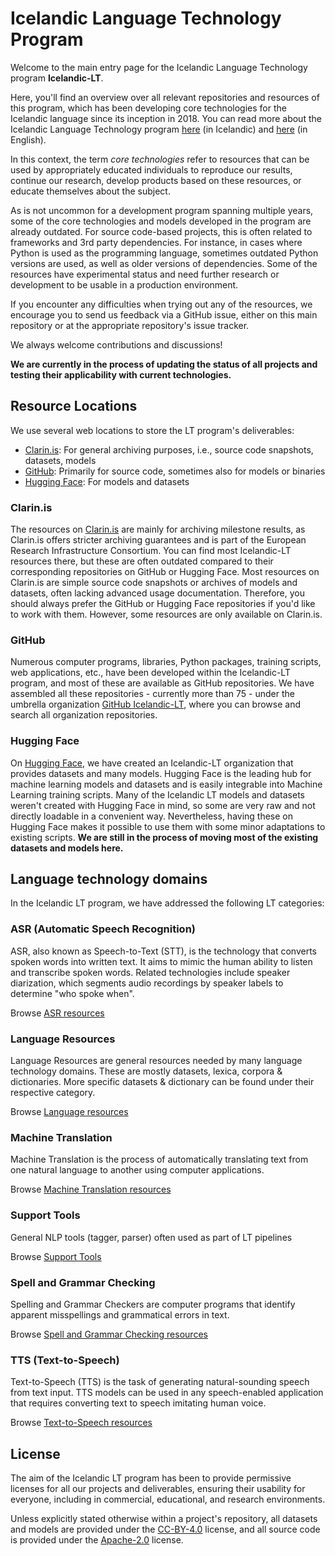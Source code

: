 # Icelandic Language Technology Program

Welcome to the main entry page for the Icelandic Language Technology program **Icelandic-LT**.

Here, you'll find an overview over all relevant repositories and resources of this program, which has been developing core technologies for the Icelandic language since its inception in 2018.
You can read more about the Icelandic Language Technology program [here](https://www.stjornarradid.is/lisalib/getfile.aspx?itemid=56f6368e-54f0-11e7-941a-005056bc530c) (in Icelandic) and [here](https://clarin.is/media/uploads/mlt-en.pdf) (in English).

In this context, the term *core technologies* refer to resources that can be used by appropriately educated individuals to reproduce our results, continue our research, develop products based on these resources, or educate themselves about the subject.

As is not uncommon for a development program spanning multiple years, some of the core technologies and models developed in the program are already outdated.
For source code-based projects, this is often related to frameworks and 3rd party dependencies. For instance, in cases where Python is used as the programming language, sometimes outdated Python versions are used, as well as older versions of dependencies. Some of the resources have experimental status and need further research or development to be usable in a production environment.

If you encounter any difficulties when trying out any of the resources, we encourage you to send us feedback via a GitHub issue, either on this main repository or at the appropriate repository's issue tracker.

We always welcome contributions and discussions!

**We are currently in the process of updating the status of all projects and testing their applicability with current technologies.**

## Resource Locations

We use several web locations to store the LT program's deliverables:

- [Clarin.is](https://clarin.is): For general archiving purposes, i.e., source code snapshots, datasets, models
- [GitHub](https://github.com/icelandic-lt): Primarily for source code, sometimes also for models or binaries
- [Hugging Face](https://huggingface.co/Icelandic-lt): For models and datasets

### Clarin.is

The resources on [Clarin.is](https://clarin.is) are mainly for archiving milestone results, as Clarin.is offers stricter archiving guarantees and is part of the European Research Infrastructure Consortium. You can find most Icelandic-LT resources there, but these are often outdated compared to their corresponding repositories on GitHub or Hugging Face. Most resources on Clarin.is are simple source code snapshots or archives of models and datasets, often lacking advanced usage documentation. Therefore, you should always prefer the GitHub or Hugging Face repositories if you'd like to work with them. However, some resources are only available on Clarin.is. 

### GitHub

Numerous computer programs, libraries, Python packages, training scripts, web applications, etc., have been developed within the Icelandic-LT program, and most of these are available as GitHub repositories. We have assembled all these repositories - currently more than 75 - under the umbrella organization [GitHub Icelandic-LT](https://github.com/icelandic-lt), where you can browse and search all organization repositories.

### Hugging Face

On [Hugging Face](https://huggingface.co/Icelandic-lt), we have created an Icelandic-LT organization that provides datasets and many models. Hugging Face is the leading hub for machine learning models and datasets and is easily integrable into Machine Learning training scripts. Many of the Icelandic LT models and datasets weren't created with Hugging Face in mind, so some are very raw and not directly loadable in a convenient way. Nevertheless, having these on Hugging Face makes it possible to use them with some minor adaptations to existing scripts.
**We are still in the process of moving most of the existing datasets and models here.**

## Language technology domains

In the Icelandic LT program, we have addressed the following LT categories:

### ASR (Automatic Speech Recognition)

ASR, also known as Speech-to-Text (STT), is the technology that converts spoken words into written text. It aims to mimic the human ability to listen and transcribe spoken words. Related technologies include speaker diarization, which segments audio recordings by speaker labels to determine "who spoke when".

Browse [ASR resources](doc/asr.md)

### Language Resources

Language Resources are general resources needed by many language technology domains. These are mostly datasets, lexica, corpora & dictionaries. More specific datasets & dictionary can be found under their respective category.

Browse [Language resources](doc/lr.md)

### Machine Translation

Machine Translation is the process of automatically translating text from one natural language to another using computer applications.

Browse [Machine Translation resources](doc/mt.md)

### Support Tools

General NLP tools (tagger, parser) often used as part of LT pipelines

Browse [Support Tools](doc/st.md)

### Spell and Grammar Checking

Spelling and Grammar Checkers are computer programs that identify apparent misspellings and grammatical errors in text.

Browse [Spell and Grammar Checking resources](doc/sc.md)

### TTS (Text-to-Speech)

Text-to-Speech (TTS) is the task of generating natural-sounding speech from text input. TTS models can be used in any speech-enabled application that requires converting text to speech imitating human voice.

Browse [Text-to-Speech resources](doc/tts.md)

## License

The aim of the Icelandic LT program has been to provide permissive licenses for all our projects and deliverables, ensuring their usability for everyone, including in commercial, educational, and research environments.

Unless explicitly stated otherwise within a project's repository, all datasets and models are provided under the [CC-BY-4.0](https://creativecommons.org/licenses/by/4.0/) license, and all source code is provided under the [Apache-2.0](https://www.apache.org/licenses/LICENSE-2.0) license.
